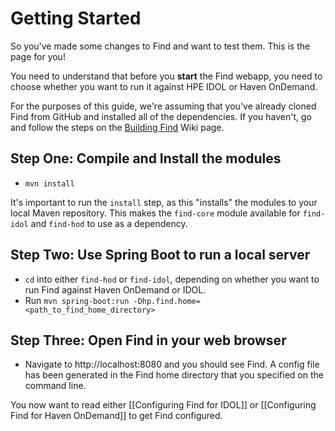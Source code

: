 # Getting Started

So you've made some changes to Find and want to test them.  This is the page for you!

You need to understand that before you **start** the Find webapp, you need to choose whether you want to run it against HPE IDOL or Haven OnDemand.

For the purposes of this guide, we're assuming that you've already cloned Find from GitHub and installed all of the dependencies.  If you haven't, go and follow the steps on the [Building Find](https://github.com/hpautonomy/find/wiki/Building-Find) Wiki page.

## Step One: Compile and Install the modules

- `mvn install`

It's important to run the `install` step, as this "installs" the modules to your local Maven repository.  This makes the `find-core` module available for `find-idol` and `find-hod` to use as a dependency.

## Step Two: Use Spring Boot to run a local server

- `cd` into either `find-hod` or `find-idol`, depending on whether you want to run Find against Haven OnDemand or IDOL.
- Run `mvn spring-boot:run -Dhp.find.home=<path_to_find_home_directory>`

## Step Three: Open Find in your web browser

- Navigate to http://localhost:8080 and you should see Find.  A config file has been generated in the Find home directory that you specified on the command line.

You now want to read either [[Configuring Find for IDOL]] or [[Configuring Find for Haven OnDemand]] to get Find configured.